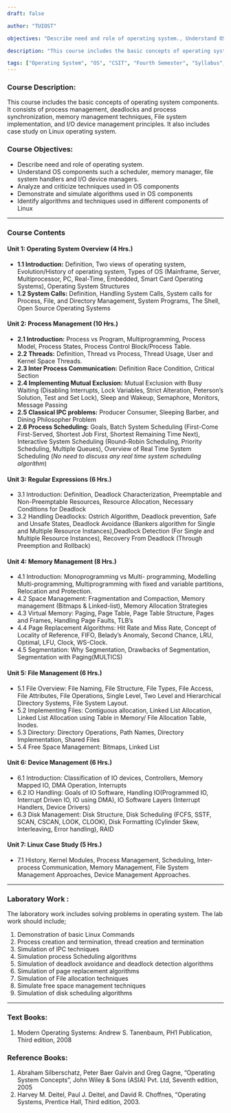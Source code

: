 ```yaml
---
draft: false

author: "TUIOST"

objectives: "Describe need and role of operating system., Understand OS components such a scheduler, memory manager, file system handlers and I/O device managers., Analyze and criticize techniques used in OS components, Demonstrate and simulate algorithms used in OS components, Identify algorithms and techniques used in different components of Linux"

description: "This course includes the basic concepts of operating system components. It consists of process management, deadlocks and process synchronization, memory management techniques, File system implementation, and I/O device management principles. It also includes case study on Linux operating system."

tags: ["Operating System", "OS", "CSIT", "Fourth Semester", "Syllabus", "TU"]
---
```


### Course Description:

This course includes the basic concepts of operating system components. It consists of process management, deadlocks and process synchronization, memory management techniques, File system implementation, and I/O device management principles. It also includes case study on Linux operating system.

### Course Objectives:

- Describe need and role of operating system.
- Understand OS components such a scheduler, memory manager, file system handlers and I/O device managers.
- Analyze and criticize techniques used in OS components
- Demonstrate and simulate algorithms used in OS components
- Identify algorithms and techniques used in different components of Linux

<hr>

### Course Contents

#### Unit 1: Operating System Overview (4 Hrs.)

- **1.1 Introduction:** Definition, Two views of operating system, Evolution/History of operating system, Types of OS (Mainframe, Server, Multiprocessor, PC, Real-Time, Embedded, Smart Card Operating Systems), Operating System Structures
- **1.2 System Calls:** Definition, Handling System Calls, System calls for Process, File, and Directory Management, System Programs, The Shell, Open Source Operating Systems

#### Unit 2: Process Management (10 Hrs.)

- **2.1 Introduction:** Process vs Program, Multiprogramming, Process Model, Process States, Process Control Block/Process Table.
- **2.2 Threads:** Definition, Thread vs Process, Thread Usage, User and Kernel Space Threads.
- **2.3 Inter Process Communication:** Definition Race Condition, Critical Section
- **2.4 Implementing Mutual Exclusion:** Mutual Exclusion with Busy Waiting (Disabling Interrupts, Lock Variables, Strict Alteration, Peterson’s Solution, Test and Set Lock), Sleep and Wakeup, Semaphore, Monitors, Message Passing
- **2.5 Classical IPC problems:** Producer Consumer, Sleeping Barber, and Dining Philosopher Problem
- **2.6 Process Scheduling:** Goals, Batch System Scheduling (First-Come First-Served, Shortest Job First, Shortest Remaining Time Next), Interactive System Scheduling (Round-Robin Scheduling, Priority Scheduling, Multiple Queues), Overview of Real Time System Scheduling (_No need to discuss any real time system scheduling algorithm_)

#### Unit 3: Regular Expressions (6 Hrs.)

- 3.1 Introduction: Definition, Deadlock Characterization, Preemptable and Non-Preemptable Resources, Resource Allocation, Necessary Conditions for Deadlock
- 3.2 Handling Deadlocks: Ostrich Algorithm, Deadlock prevention, Safe and Unsafe States, Deadlock Avoidance (Bankers algorithm for Single and Multiple Resource Instances),Deadlock Detection (For Single and Multiple Resource Instances), Recovery From Deadlock (Through Preemption and Rollback)

#### Unit 4: Memory Management (8 Hrs.)

- 4.1 Introduction: Monoprogramming vs Multi- programming, Modelling Multi-programming, Multiprogramming with fixed and variable partitions, Relocation and Protection.
- 4.2 Space Management: Fragmentation and Compaction, Memory management (Bitmaps & Linked-list), Memory Allocation Strategies
- 4.3 Virtual Memory: Paging, Page Table, Page Table Structure, Pages and Frames, Handling Page Faults, TLB’s
- 4.4 Page Replacement Algorithms: Hit Rate and Miss Rate, Concept of Locality of Reference, FIFO, Belady’s Anomaly, Second Chance, LRU, Optimal, LFU, Clock, WS-Clock.
- 4.5 Segmentation: Why Segmentation, Drawbacks of Segmentation, Segmentation with Paging(MULTICS)

#### Unit 5: File Management (6 Hrs.)

- 5.1 File Overview: File Naming, File Structure, File Types, File Access, File Attributes, File
  Operations, Single Level, Two Level and Hierarchical Directory Systems, File System Layout.
- 5.2 Implementing Files: Contiguous allocation, Linked List Allocation, Linked List Allocation using Table in Memory/ File Allocation Table, Inodes.
- 5.3 Directory: Directory Operations, Path Names, Directory Implementation, Shared Files
- 5.4 Free Space Management: Bitmaps, Linked List

#### Unit 6: Device Management (6 Hrs.)

- 6.1 Introduction: Classification of IO devices, Controllers, Memory Mapped IO, DMA Operation, Interrupts
- 6.2 IO Handling: Goals of IO Software, Handling IO(Programmed IO, Interrupt Driven IO, IO using DMA), IO Software Layers (Interrupt Handlers, Device Drivers)
- 6.3 Disk Management: Disk Structure, Disk Scheduling (FCFS, SSTF, SCAN, CSCAN, LOOK, CLOOK), Disk Formatting (Cylinder Skew, Interleaving, Error handling), RAID

#### Unit 7: Linux Case Study (5 Hrs.)

- 7.1 History, Kernel Modules, Process Management, Scheduling, Inter-process Communication, Memory Management, File System Management Approaches, Device Management Approaches.

<hr>

### Laboratory Work :

The laboratory work includes solving problems in operating system. The lab work should include;

1. Demonstration of basic Linux Commands
2. Process creation and termination, thread creation and termination
3. Simulation of IPC techniques
4. Simulation process Scheduling algorithms
5. Simulation of deadlock avoidance and deadlock detection algorithms
6. Simulation of page replacement algorithms
7. Simulation of File allocation techniques
8. Simulate free space management techniques
9. Simulation of disk scheduling algorithms

<hr>

### Text Books:

1. Modern Operating Systems: Andrew S. Tanenbaum, PH1 Publication, Third edition, 2008

### Reference Books:

1. Abraham Silberschatz, Peter Baer Galvin and Greg Gagne, “Operating System Concepts”, John Wiley & Sons (ASIA) Pvt. Ltd, Seventh edition, 2005
2. Harvey M. Deitel, Paul J. Deitel, and David R. Choffnes, “Operating Systems, Prentice Hall, Third edition, 2003.
